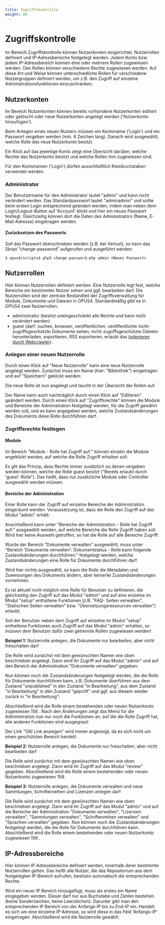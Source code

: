 ```yaml
---
title: Zugriffskontrolle
weight: 80
---
```


# Zugriffskontrolle

Im Bereich Zugriffskontrolle können Nutzerkonten eingerichtet, Nutzerrollen definiert und
IP-Adressbereiche festgelegt werden. Jedem Konto bzw. jedem IP-Adressbereich können eine oder
mehrere Rollen zugewiesen werden. Den Rollen können verschiedene Rechte zugewiesen werden.
Auf diese Art und Weise können unterschiedliche Rollen für verschiedene Nutzergruppen
definiert werden, um z.B. den Zugriff auf einzelne Administrationsfunktionen einzuschränken.

## Nutzerkonten

Im Bereich Nutzerkonten können bereits vorhandene Nutzerkonten editiert oder gelöscht oder neue
Nutzerkonten angelegt werden ('Nutzerkonto hinzufügen').

Beim Anlegen eines neuen Nutzers müssen ein Kontoname ('Login') und ein Passwort vergeben
werden (min. 6 Zeichen lang). Danach wird ausgewählt, welche Rolle das neue Nutzerkonto besitzt.

Ein Klick auf das jeweilige Konto zeigt eine Übersicht darüber, welche Rechte das Nutzerkonto
besitzt und welche Rollen ihm zugewiesen sind.

<p class="warning">
Für den Kontonamen ('Login') dürfen ausschließlich Kleinbuchstaben verwendet werden.
</p>

### Administrator

Der Benutzername für den Administrator lautet "admin" und kann nicht verändert werden. Das
Standardpasswort lautet "adminadmin" und sollte beim ersten Login entsprechend geändert werden,
indem man neben dem Login/Logout-Button auf 'Account' klickt und hier ein neues Passwort festlegt.
Gleichzeitig können dort die Daten des Administrators (Name, E-Mail-Adresse) eingetragen werden.

#### Zurücksetzen des Passworts

Soll das Passwort überschrieben werden (z.B. bei Verlust), so kann das Skript "change-password" aufgerufen
und ausgeführt werden:

    $ opus4/scripts$ php5 change-password.php admin <Neues Passwort>

## Nutzerrollen

Hier können Nutzerrollen definiert werden. Eine Nutzerrolle legt fest, welche Bereiche ein bestimmter
Nutzer sehen und ggf. bearbeiten darf. Die Nutzerrollen sind der zentrale Bestandteil der
Zugriffsverwaltung für Module, Dokumente und Dateien in OPUS4. Standardmäßig gibt es in OPUS4
zwei Nutzerrollen:

* administrator (besitzt uneingeschränkt alle Rechte und kann nicht verändert werden)
* guest (darf: suchen, browsen, veröffentlichen, veröffentlichte nicht-zugriffsgeschützte Dokumente
  sehen, nicht-zugriffsgeschützte Dateien herunterladen,
  exportieren, RSS exportieren, erlaubt das [Indexieren durch Webcrawler](../integration/crawler.html)).

### Anlegen einer neuen Nutzerrolle

Durch einen Klick auf "Neue Nutzerrolle" kann eine neue Nutzerrolle angelegt werden. Zunächst
muss ein Name (hier: "Bibliothek") eingetragen und auf "Speichern" geklickt werden:

Die neue Rolle ist nun angelegt und taucht in der Übersicht der Rollen auf:

Der Name kann auch nachträglich durch einen Klick auf "Editieren" geändert werden. Durch einen
Klick auf "Zugriffsrechte" können die Module und Bereiche der Administration festgelegt werden, für
die Zugriff gewährt werden soll, und es kann angegeben werden, welche Zustandsänderungen des
Dokuments diese Rolle durchführen darf.

### Zugriffsrechte festlegen

#### Module

Im Bereich "Module - Rolle hat Zugriff auf:" können einzeln die Module angeklickt werden, auf welche
die Rolle Zugriff erhalten soll:

<p class="warning">
Es gilt das Prinzip, dass Rechte immer zusätzlich zu denen vergeben werden können, welche
die Rolle guest besitzt ("Bereits erlaubt durch 'guest'-Rolle"). Das heißt, dass nur zusätzliche
Module oder Controller ausgewählt werden müssen.
</p>

#### Bereiche der Administration

Einer Rolle kann der Zugriff auf einzelne Bereiche der Administration eingeräumt werden.
Voraussetzung ist, dass die Rolle den Zugriff auf das Modul "admin" erhält:

Anschließend kann unter "Bereiche der Administration - Rolle hat Zugriff auf:" ausgewählt werden,
auf welche Bereiche die Rolle Zugriff haben soll. Wird hier keine Auswahl getroffen, so hat die Rolle
auf alle Bereiche Zugriff:

Wurde der Bereich "Dokumente verwalten" ausgewählt, muss unter "Bereich 'Dokumente verwalten':
Dokumentstatus - Rolle kann folgende Zustandsänderungen durchführen:" festgelegt werden, welche
Zustandsänderungen eine Rolle für Dokumente durchführen darf.

Wird hier nichts ausgewählt, so kann die Rolle die Metadaten und Zuweisungen des
Dokuments ändern, aber keinerlei Zustandsänderungen vornehmen.

Es ist aktuell nicht möglich eine Rolle für Benutzer zu definieren, die gleichzeitig den Zugriff auf
das Modul "admin" und auf eine einzelne im Modul "setup" enthaltene Funktionen (z.B. "FAQ-
Seiten verwalten", "Statischen Seiten verwalten" bzw. "Übersetzungsressourcen verwalten")
erlaubt.

Soll der Benutzer neben dem Zugriff auf einzelne im Modul "setup" enthaltene Funktionen auch
Zugriff auf das Modul "admin" erhalten, so müssen dem Benutzer dafür zwei getrennte Rollen
zugewiesen werden!

**Beispiel 1:** Nutzerrolle anlegen, die Dokumente nur bearbeiten, aber nicht
freischalten darf

  Die Rolle wird zunächst mit dem gewünschten Namen wie oben beschrieben angelegt. Dann wird ihr
  Zugriff auf das Modul "admin" und auf den Bereich der Administration "Dokumente verwalten"
  gegeben:

  Nun können noch die Zustandsänderungen festgelegt werden, die die Rolle für Dokumente
  durchführen kann, z.B. Dokumente überführen aus dem Zustand "unpublished" in den Zustand "in
  Bearbeitung", aus dem Zustand "in Bearbeitung" in den Zustand "geprüft" und ggf. aus diesem
  wieder zurück in "in Bearbeitung":

  Abschließend wird die Rolle einem bestehenden oder neuen Nutzerkonto zugewiesen 158 . Nach den
  Änderungen zeigt das Menü für die Administration nun nur noch die Funktionen an, auf die die Rolle
  Zugriff hat, alle anderen Funktionen sind ausgegraut:

  Der Link "OAI Link anzeigen" wird immer angezeigt, da es sich nicht um einen geschützten
  Bereich handelt.

**Beispiel 2:** Nutzerrolle anlegen, die Dokumente nur freischalten, aber nicht
bearbeiten darf

  Die Rolle wird zunächst mit dem gewünschten Namen wie oben beschrieben angelegt. Dann wird ihr
  Zugriff auf das Modul "review" gegeben. Abschließend wird die Rolle einem bestehenden oder neuen
  Nutzerkonto zugewiesen 158.

**Beispiel 3:** Nutzerrolle anlegen, die Dokumente verwalten und neue Sammlungen,
Schriftenreihen und Lizenzen anlegen darf

  Die Rolle wird zunächst mit dem gewünschten Namen wie oben beschrieben angelegt. Dann wird ihr
  Zugriff auf das Modul "admin" und auf die Bereiche der Administration "Dokumente verwalten",
  "Lizenzen verwalten", "Sammlungen verwalten", "Schriftenreihen verwalten" und "Sprachen verwalten"
  gegeben. Nun können noch die Zustandsänderungen festgelegt werden, die die Rolle für Dokumente
  durchführen kann. Abschließend wird die Rolle einem bestehenden oder neuen Nutzerkonto
  zugewiesen 158 .

## IP-Adressbereiche

Hier können IP Adressbereiche definiert werden, innerhalb derer bestimmte Nutzerrollen gelten. Das
heißt alle Nutzer, die das Repositorium aus dem festgelegten IP-Bereich aufrufen, besitzen
automatisch die entsprechenden Rechte.

Wird ein neuer IP Bereich hinzugefügt, muss als erstes ein Name eingegeben werden. Dieser darf
nur aus Buchstabe und Zahlen bestehen (keine Sonderzeichen, keine Leerzeichen). Darunter gibt
man den entsprechenden IP Bereich von der Anfangs-IP bis zu End-IP ein. Handelt es sich um eine
einzelne IP-Adresse, so wird diese in das Feld 'Anfangs-IP' eingetragen. Abschließend wird die
Nutzerrolle gewählt.

